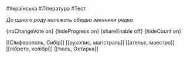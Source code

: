 #Українська #Література #Тест

*До одного роду належать обидва іменники рядка*

{noChangeVote on}
{hideProgress on}
{shareEnable off}
{hideCount on}

[[Сімферополь, Сибір]]
[[рукопис, магістраль]]
[[ательє, маестро]]
[[лібрето, колібрі]]
[[тюль, Охтирка]]
